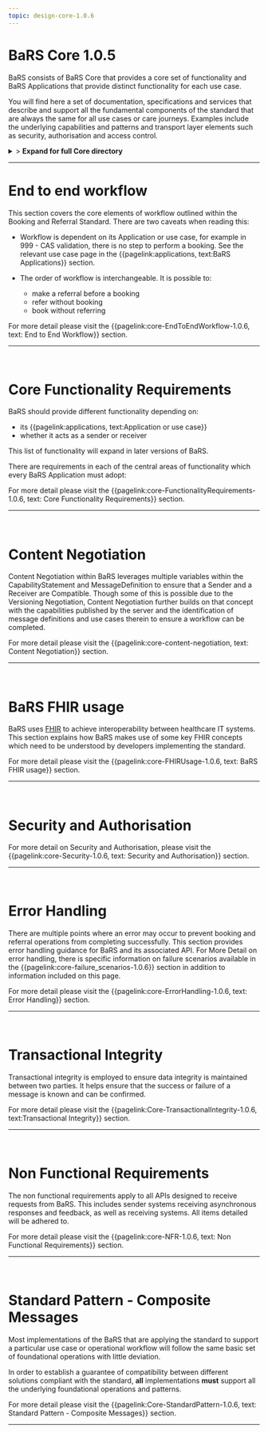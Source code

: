 ```yaml
---
topic: design-core-1.0.6
---
```


# BaRS Core 1.0.5

BaRS consists of BaRS Core that provides a core set of functionality and BaRS Applications that provide distinct functionality for each use case.

You will find here a set of documentation, specifications and services that describe and support all the fundamental components of the standard that are always the same for all use cases or care journeys. Examples include the underlying capabilities and patterns and transport layer elements such as security, authorisation and access control.

<details>
<summary>> <b class="barslink">Expand for full Core directory</b></summary>

&bull; {{pagelink:design-core-1.0.6 , text: Core 1.0.5}}</br>
&nbsp;&nbsp;&bull; {{pagelink:core-EndToEndWorkflow-1.0.6 , text:End to end workflow}}</br>
&nbsp;&nbsp;&nbsp;&nbsp;&bull; {{pagelink:core-EndToEndWorkflow-ServiceDiscovery-1.0.6 , text:Service Discovery}}</br>
&nbsp;&nbsp;&nbsp;&nbsp;&bull; {{pagelink:core-EndToEndWorkflow-BaRSAuth-1.0.6 , text:Authenticate with BaRS}}</br>
&nbsp;&nbsp;&nbsp;&nbsp;&bull; {{pagelink:core-EndToEndWorkflow-API-1.0.6 , text:BaRS FHIR API}}</br>
&nbsp;&nbsp;&nbsp;&nbsp;&bull; {{pagelink:core-EndToEndWorkflow-HTTPHeader-1.0.6 , text:HTTP Header}}</br>
&nbsp;&nbsp;&nbsp;&nbsp;&bull; {{pagelink:core-EndToEndWorkflow-Routing-1.0.6 , text:Routing}}</br>
&nbsp;&nbsp;&nbsp;&nbsp;&bull; {{pagelink:core-EndToEndWorkflow-Auth-1.0.6 , text:Authentication and Authorisation}}</br>
&nbsp;&nbsp;&nbsp;&nbsp;&bull; {{pagelink:core-EndToEndWorkflow-Transactional-Integrity-1.0.6 , text:Transactional Integrity}}</br>
&nbsp;&nbsp;&nbsp;&nbsp;&bull; {{pagelink:core-EndToEndWorkflow-HTTPResponseHeader-1.0.6 , text:HTTP Response Headers}}</br>
&nbsp;&nbsp;&nbsp;&nbsp;&bull; {{pagelink:core-EndToEndWorkflow-Processing-1.0.6 , text:Processing Requests}}</br>
&nbsp;&nbsp;&nbsp;&nbsp;&bull; {{pagelink:core-EndToEndWorkflow-Responses-1.0.6 , text:Responses}}</br>
&nbsp;&nbsp;&nbsp;&nbsp;&bull; {{pagelink:core-EndToEndWorkflow-ReversingRoles-1.0.6 , text:Reversing Roles}}</br>
&nbsp;&nbsp;&nbsp;&nbsp;&bull; {{pagelink:core-EndToEndWorkflow-AsyncWorkflow-1.0.6 , text:Asynchronous Workflow}}</br>
&nbsp;&nbsp;&bull; {{pagelink:core-FunctionalityRequirements-1.0.6 , text:Core Functionality Requirements.}}</br>
&nbsp;&nbsp;&nbsp;&nbsp;&bull; {{pagelink:core-FunctionalityRequirements-All-1.0.6 , text:All}}</br>
&nbsp;&nbsp;&nbsp;&nbsp;&bull; {{pagelink:core-FunctionalityRequirements-Caching-1.0.6 , text:Caching}}</br>
&nbsp;&nbsp;&nbsp;&nbsp;&bull; {{pagelink:core-FunctionalityRequirements-BookingSender-1.0.6 , text:Booking Sender}}</br>
&nbsp;&nbsp;&nbsp;&nbsp;&bull; {{pagelink:core-FunctionalityRequirements-BookingReceiver-1.0.6 , text:Booking Receiver}}</br>
&nbsp;&nbsp;&nbsp;&nbsp;&bull; {{pagelink:core-FunctionalityRequirements-ReferralSender-1.0.6 , text:Referral Sender}}</br>
&nbsp;&nbsp;&nbsp;&nbsp;&bull; {{pagelink:core-FunctionalityRequirements-ReferralReceiver-1.0.6 , text:Referral Receiver}}</br>
&nbsp;&nbsp;&bull; {{pagelink:core-FHIRUsage-1.0.6 , text:BaRS FHIR Usage}}</br>
&nbsp;&nbsp;&nbsp;&nbsp;&bull; {{pagelink:core-FHIRUsage-Framework-1.0.6 , text:Frameworks}}</br>
&nbsp;&nbsp;&nbsp;&nbsp;&bull; {{pagelink:core-FHIRUsage-REST-1.0.6 , text:REST}}</br>
&nbsp;&nbsp;&nbsp;&nbsp;&bull; {{pagelink:core-FHIRUsage-FHIR-Operations-1.0.6 , text:FHIR Operations}}</br>
&nbsp;&nbsp;&nbsp;&nbsp;&bull; {{pagelink:core-FHIRUsage-Process-Message-1.0.6 , text:$process-message}}</br>
&nbsp;&nbsp;&nbsp;&nbsp;&bull; {{pagelink:core-FHIRUsage-bundle-1.0.6 , text:Bundle}}</br>
&nbsp;&nbsp;&nbsp;&nbsp;&bull; {{pagelink:core-FHIRUsage-JourneyID-1.0.6 , text:Journey ID}}</br>
&nbsp;&nbsp;&nbsp;&nbsp;&bull; {{pagelink:core-FHIRUsage-Time-1.0.6 , text:How to handle times}}</br>
&nbsp;&nbsp;&nbsp;&nbsp;&bull; {{pagelink:core-FHIRUsage-LastUpdated-1.0.6 , text:LastUpdatedDate}}</br>
&nbsp;&nbsp;&bull; {{pagelink:core-Security-1.0.6 , text:Security and Authorisation}}</br>
&nbsp;&nbsp;&nbsp;&nbsp;&bull; {{pagelink:core-Security-Sender-1.0.6 , text:Sender}}</br>
&nbsp;&nbsp;&nbsp;&nbsp;&bull; {{pagelink:core-Security-Oauth-1.0.6 , text:OAuth Endpoints}}</br>
&nbsp;&nbsp;&nbsp;&nbsp;&bull; {{pagelink:core-Security-Receiver-1.0.6 , text:Receiver}}</br>
&nbsp;&nbsp;&nbsp;&nbsp;&bull; {{pagelink:core-Security-Auth-1.0.6 , text:Authorisation}}</br>
&nbsp;&nbsp;&bull; {{pagelink:core-ErrorHandling-1.0.6 , text:Error Handling}}</br>
&nbsp;&nbsp;&nbsp;&nbsp;&bull; {{pagelink:core-ErrorHandling-Overview-1.0.6 , text:Overview}}</br>
&nbsp;&nbsp;&nbsp;&nbsp;&bull; {{pagelink:core-ErrorHandling-IntS-1.0.6 , text:BaRS interactions(sending)}}</br>
&nbsp;&nbsp;&nbsp;&nbsp;&bull; {{pagelink:core-ErrorHandling-OpOut-1.0.6 , text:OperationOutcome Example}}</br>
&nbsp;&nbsp;&nbsp;&nbsp;&bull; {{pagelink:core-ErrorHandling-Diag-1.0.6 , text:Diagnostic Text}}</br>
&nbsp;&nbsp;&nbsp;&nbsp;&bull; {{pagelink:core-ErrorHandling-Examples-1.0.6 , text:Example Errors}}</br>
&nbsp;&nbsp;&nbsp;&nbsp;&bull; {{pagelink:core-ErrorHandling-SendResp-1.0.6 , text:Sender Responsibilities}}</br>
&nbsp;&nbsp;&nbsp;&nbsp;&bull; {{pagelink:core-ErrorHandling-IntR-1.0.6 , text:BaRs interactions(receiving)}}</br>
&nbsp;&nbsp;&nbsp;&nbsp;&bull; {{pagelink:core-ErrorHandling-RecResp-1.0.6 , text:Receiver responsibilities}}</br>
&nbsp;&nbsp;&nbsp;&nbsp;&bull; {{pagelink:core-failure_scenarios-1.0.6 , text:Failure Scenarios}}	 </br>
&nbsp;&nbsp;&bull; {{pagelink:Core-TransactionalIntegrity-1.0.6 , text:Transactional Integrity}}</br>
&nbsp;&nbsp;&nbsp;&nbsp;&bull; {{pagelink:Core-TransactionalIntegrity-Initial-1.0.6 , text:Initial Request}}</br>
&nbsp;&nbsp;&nbsp;&nbsp;&bull; {{pagelink:Core-TransactionalIntegrity-Update-1.0.6 , text:Sending an update}}</br>
&nbsp;&nbsp;&nbsp;&nbsp;&bull; {{pagelink:Core-TransactionalIntegrity-Feedback-1.0.6 , text:Feedback (response) requests}}</br>
&nbsp;&nbsp;&nbsp;&nbsp;&bull; {{pagelink:Core-TransactionalIntegrity-Retry-1.0.6 , text:Retry Scenario}}</br>
&nbsp;&nbsp;&nbsp;&nbsp;&bull; {{pagelink:Core-TransactionalIntegrity-Onward-1.0.6 , text:Onwards Referrals}}</br>
&nbsp;&nbsp;&nbsp;&nbsp;&bull; {{pagelink:Core-TransactionalIntegrity-retry-1.0.6 , text:Definition of a Retry}}</br>
&nbsp;&nbsp;&nbsp;&nbsp;&bull; {{pagelink:Core-TransactionalIntegrity-Receiver-1.0.6 , text:Receiver responsibilities}}</br>
&nbsp;&nbsp;&nbsp;&nbsp;&bull; {{pagelink:Core-TransactionalIntegrity-Sender-1.0.6 , text:Sender responsibilities}}</br>
&nbsp;&nbsp;&nbsp;&nbsp;&bull; {{pagelink:core-TIFailureScenarios-1.0.6 , text:Failure Scenarios}}</br>
&nbsp;&nbsp;&bull; {{pagelink:core-NFR-1.0.6 , text:Non functional Requirements}}</br>
&nbsp;&nbsp;&nbsp;&nbsp;&bull; {{pagelink:core-NFR-Requirements-1.0.6 , text:Requirements}}</br>
&nbsp;&nbsp;&nbsp;&nbsp;&bull; {{pagelink:core-NFR-Processing-Time-1.0.6 , text:Processing Times}}</br>
&nbsp;&nbsp;&bull; {{pagelink:Core-StandardPattern-1.0.6 , text:Standard Pattern - Composite Messages}}</br>
&nbsp;&nbsp;&nbsp;&nbsp;&bull; {{pagelink:core-SPComposites-1.0.6 , text:Standard Pattern for Composites}}</br>
&nbsp;&nbsp;&nbsp;&nbsp;&bull; {{pagelink:core-SPMessageHeader-1.0.6 , text:Message Headers}}</br>
&nbsp;&nbsp;&nbsp;&nbsp;&bull; {{pagelink:core-SPCancellation-1.0.6 , text:Cancellation}}</br>
&nbsp;&nbsp;&nbsp;&nbsp;&bull; {{pagelink:core-SPUseCaseCategories-1.0.6 , text:Use Case Categories}}</br>

</details>

<hr>




# End to end workflow
This section covers the core elements of workflow outlined within the Booking and Referral Standard. There are two caveats when reading this:

- Workflow is dependent on its Application or use case, for example in 999 - CAS validation, there is no step to perform a booking. See the relevant use case page in the 
{{pagelink:applications, text:BaRS Applications}} section. 


- The order of workflow is interchangeable. It is possible to:
    - make a referral before a booking
    - refer without booking
    - book without referring

For more detail please visit the {{pagelink:core-EndToEndWorkflow-1.0.6, text: End to End Workflow}} section.

<hr>
<br>


# Core Functionality Requirements
BaRS should provide different functionality depending on:

- its {{pagelink:applications, text:Application or use case}}
- whether it acts as a sender or receiver


This list of functionality will expand in later versions of BaRS.

There are requirements in each of the central areas of functionality which every BaRS Application must adopt:

For more detail please visit the {{pagelink:core-FunctionalityRequirements-1.0.6, text: Core Functionality Requirements}} section.

<hr>
<br>

# Content Negotiation

Content Negotiation within BaRS leverages multiple variables within the CapabilityStatement and MessageDefinition to ensure that a Sender and a Receiver are Compatible. Though some of this is possible due to the Versioning Negotiation, Content Negotiation further builds on that concept with the capabilities published by the server and the identification of message definitions and use cases therein to ensure a workflow can be completed. 

For more detail please visit the {{pagelink:core-content-negotiation, text: Content Negotiation}} section.

<hr>
<br>

# BaRS FHIR usage
BaRS uses [FHIR](https://digital.nhs.uk/services/fhir-uk-core) to achieve interoperability between healthcare IT systems. This section explains how BaRS makes use of some key FHIR concepts which need to be understood by developers implementing the standard.  

For more detail please visit the {{pagelink:core-FHIRUsage-1.0.6, text: BaRS FHIR usage}} section.

<hr>
<br>

# Security and Authorisation

For more detail on Security and Authorisation, please visit the {{pagelink:core-Security-1.0.6, text: Security and Authorisation}} section.

<hr>
<br>

# Error Handling
There are multiple points where an error may occur to prevent booking and referral operations from completing successfully. This section provides error handling guidance for BaRS and its associated API. For More Detail on error handling, there is specific information on failure scenarios available in the {{pagelink:core-failure_scenarios-1.0.6}} section in addition to information included on this page.

For more detail please visit the {{pagelink:core-ErrorHandling-1.0.6, text: Error Handling}}  section.

<hr>
<br>

# Transactional Integrity
Transactional integrity is employed to ensure data integrity is maintained between two parties. It helps ensure that the success or failure of a message is known and can be confirmed. 

For more detail please visit the {{pagelink:Core-TransactionalIntegrity-1.0.6, text:Transactional Integrity}} section.

<hr>
<br>

# Non Functional Requirements

The non functional requirements apply to all APIs designed to receive requests from BaRS. This includes sender systems receiving asynchronous responses and feedback, as well as receiving systems. All items detailed will be adhered to.

For more detail please visit the {{pagelink:core-NFR-1.0.6, text: Non Functional Requirements}} section.

<hr>
<br>

# Standard Pattern - Composite Messages
Most implementations of the BaRS that are applying the standard to support a particular use case or operational workflow will follow the same basic set of foundational operations with little deviation. 

In order to establish a guarantee of compatibility between different solutions compliant with the standard, **all** implementations **must** support all the underlying foundational operations and patterns.

For more detail please visit the {{pagelink:Core-StandardPattern-1.0.6, text: Standard Pattern - Composite Messages}} section.

<hr>
<br>
